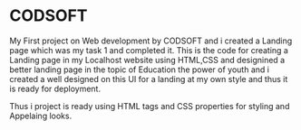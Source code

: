 # CODSOFT
My First project on Web development by CODSOFT and i created a Landing page which was my task 1 and completed it.
This is the code for creating a Landing page in my Localhost website using HTML,CSS and designined a better landing page in the topic of Education the power of youth
and i created a well designed on this UI for a landing at my own style and thus it is ready for deployment.

Thus i project is ready using HTML tags and CSS properties for styling and Appelaing looks.
